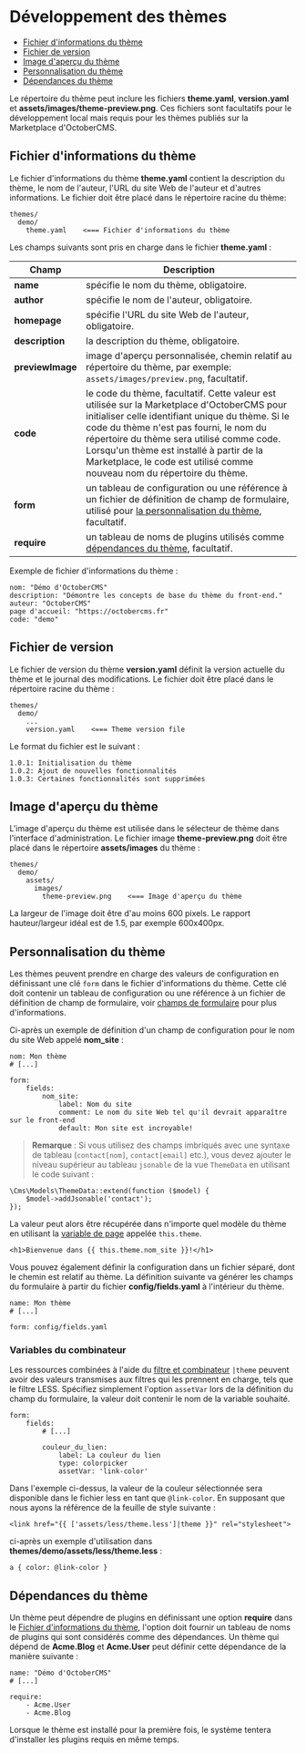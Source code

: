 # Développement des thèmes

- [Fichier d'informations du thème](#theme-information)
- [Fichier de version](#version-file)
- [Image d'aperçu du thème](#preview-image)
- [Personnalisation du thème](#customization)
- [Dépendances du thème](#dependencies)

Le répertoire du thème peut inclure les fichiers **theme.yaml**, **version.yaml** et **assets/images/theme-preview.png**. Ces fichiers sont facultatifs pour le développement local mais requis pour les thèmes publiés sur la Marketplace d'OctoberCMS.

<a name="theme-information"></a>
## Fichier d'informations du thème

Le fichier d'informations du thème **theme.yaml** contient la description du thème, le nom de l'auteur, l'URL du site Web de l'auteur et d'autres informations. Le fichier doit être placé dans le répertoire racine du thème:

    themes/
      demo/
        theme.yaml    <=== Fichier d'informations du thème

Les champs suivants sont pris en charge dans le fichier **theme.yaml** :

| Champ            | Description                                                                                                                                                                                                                                                                                                                                                     |
| ---------------- | --------------------------------------------------------------------------------------------------------------------------------------------------------------------------------------------------------------------------------------------------------------------------------------------------------------------------------------------------------------- |
| **name**         | spécifie le nom du thème, obligatoire.                                                                                                                                                                                                                                                                                                                          |
| **author**       | spécifie le nom de l'auteur, obligatoire.                                                                                                                                                                                                                                                                                                                       |
| **homepage**     | spécifie l'URL du site Web de l'auteur, obligatoire.                                                                                                                                                                                                                                                                                                            |
| **description**  | la description du thème, obligatoire.                                                                                                                                                                                                                                                                                                                           |
| **previewImage** | image d'aperçu personnalisée, chemin relatif au répertoire du thème, par exemple: `assets/images/preview.png`, facultatif.                                                                                                                                                                                                                                      |
| **code**         | le code du thème, facultatif. Cette valeur est utilisée sur la Marketplace d'OctoberCMS pour initialiser celle identifiant unique du thème. Si le code du thème n'est pas fourni, le nom du répertoire du thème sera utilisé comme code. Lorsqu'un thème est installé à partir de la Marketplace, le code est utilisé comme nouveau nom du répertoire du thème. |
| **form**         | un tableau de configuration ou une référence à un fichier de définition de champ de formulaire, utilisé pour [la personnalisation du thème](#customization), facultatif.                                                                                                                                                                                        |
| **require**      | un tableau de noms de plugins utilisés comme [dépendances du thème](#dependencies), facultatif.                                                                                                                                                                                                                                                                 |

Exemple de fichier d'informations du thème :

    nom: "Démo d'OctoberCMS"
    description: "Démontre les concepts de base du thème du front-end."
    auteur: "OctoberCMS"
    page d'accueil: "https://octobercms.fr"
    code: "demo"

<a name="version-file"></a>
## Fichier de version

Le fichier de version du thème **version.yaml** définit la version actuelle du thème et le journal des modifications.
Le fichier doit être placé dans le répertoire racine du thème :

    themes/
      demo/
        ...
        version.yaml    <=== Theme version file

Le format du fichier est le suivant :

    1.0.1: Initialisation du thème
    1.0.2: Ajout de nouvelles fonctionnalités
    1.0.3: Certaines fonctionnalités sont supprimées

<a name="preview-image"></a>
## Image d'aperçu du thème

L'image d'aperçu du thème est utilisée dans le sélecteur de thème dans l'interface d'administration.
Le fichier image **theme-preview.png** doit être placé dans le répertoire **assets/images** du thème :

    themes/
      demo/
        assets/
          images/
            theme-preview.png    <=== Image d'aperçu du thème

La largeur de l'image doit être d'au moins 600 pixels. Le rapport hauteur/largeur idéal est de 1.5, par exemple 600x400px.

<a name="customization"></a>
## Personnalisation du thème

Les thèmes peuvent prendre en charge des valeurs de configuration en définissant une clé `form` dans le fichier d'informations du thème.
Cette clé doit contenir un tableau de configuration ou une référence à un fichier de définition de champ de formulaire, voir [champs de formulaire](../backend/forms#form-fields) pour plus d'informations.

Ci-après un exemple de définition d'un champ de configuration pour le nom du site Web appelé **nom_site** :

    nom: Mon thème
    # [...]

    form:
        fields:
            nom_site:
                label: Nom du site
                comment: Le nom du site Web tel qu'il devrait apparaître sur le front-end
                default: Mon site est incroyable!

> **Remarque** : Si vous utilisez des champs imbriqués avec une syntaxe de tableau (`contact[nom]`, `contact[email]` etc.), vous devez ajouter le niveau supérieur au tableau `jsonable` de la vue `ThemeData` en utilisant le code suivant :

    \Cms\Models\ThemeData::extend(function ($model) {
        $model->addJsonable('contact');
    });

La valeur peut alors être récupérée dans n'importe quel modèle du thème en utilisant la [variable de page](../cms/markup#default-variables) appelée `this.theme`.

    <h1>Bienvenue dans {{ this.theme.nom_site }}!</h1>

Vous pouvez également définir la configuration dans un fichier séparé, dont le chemin est relatif au thème.
La définition suivante va générer les champs du formulaire à partir du fichier **config/fields.yaml** à l'intérieur du thème.

    name: Mon thème
    # [...]

    form: config/fields.yaml

<a name="combiner-vars"></a>
### Variables du combinateur

Les ressources combinées à l'aide du [filtre et combinateur](../markup/filter-theme) `|theme` peuvent avoir des valeurs transmises aux filtres qui les prennent en charge, tels que le filtre LESS. Spécifiez simplement l'option `assetVar` lors de la définition du champ du formulaire, la valeur doit contenir le nom de la variable souhaité.

    form:
        fields:
            # [...]

            couleur_du_lien:
                label: La couleur du lien
                type: colorpicker
                assetVar: 'link-color'

Dans l'exemple ci-dessus, la valeur de la couleur sélectionnée sera disponible dans le fichier less en tant que `@link-color`.
En supposant que nous ayons la référence de la feuille de style suivante :

    <link href="{{ ['assets/less/theme.less']|theme }}" rel="stylesheet">

ci-après un exemple d'utilisation dans **themes/demo/assets/less/theme.less** :

    a { color: @link-color }

<a name="dependencies"></a>
## Dépendances du thème

Un thème peut dépendre de plugins en définissant une option **require** dans le [Fichier d'informations du thème](#theme-information),
l'option doit fournir un tableau de noms de plugins qui sont considérés comme des dépendances.
Un thème qui dépend de **Acme.Blog** et **Acme.User** peut définir cette dépendance de la manière suivante :

    name: "Démo d'OctoberCMS"
    # [...]

    require:
        - Acme.User
        - Acme.Blog

Lorsque le thème est installé pour la première fois, le système tentera d'installer les plugins requis en même temps.

